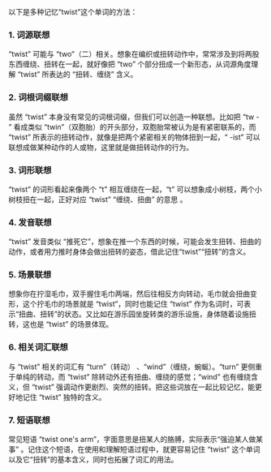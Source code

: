 以下是多种记忆“twist”这个单词的方法：

### 1. 词源联想
“twist” 可能与 “two”（二）相关。想象在编织或扭转动作中，常常涉及到将两股东西缠绕、扭转在一起，就好像把 “two” 个部分扭成一个新形态，从词源角度理解 “twist” 所表达的 “扭转、缠绕” 含义。

### 2. 词根词缀联想
虽然 “twist” 本身没有常见的词根词缀，但我们可以创造一种联想。比如把 “tw - ” 看成类似 “twin”（双胞胎）的开头部分，双胞胎常被认为是有紧密联系的，而 “twist” 所表示的扭转动作，就像是把两个紧密相关的物体扭到一起，“ -ist” 可以联想成做某种动作的人或物，这里就是做扭转动作的行为。

### 3. 词形联想
“twist” 的词形看起来像两个 “t” 相互缠绕在一起，“t” 可以想象成小树枝，两个小树枝扭在一起，正好对应 “twist” “缠绕、扭曲” 的意思 。

### 4. 发音联想
“twist” 发音类似 “推死它”，想象在推一个东西的时候，可能会发生扭转、扭曲的动作，或者用力推时身体会做出扭转的姿态，借此记住“twist”“扭转”的含义。

### 5. 场景联想
想象你在拧湿毛巾，双手握住毛巾两端，然后往相反方向转动，毛巾就会扭曲变形，这个拧毛巾的场景就是 “twist”，同时也能记住 “twist” 作为名词时，可表示“扭曲、扭转”的状态。又比如在游乐园坐旋转类的游乐设施，身体随着设施扭转，这也是 “twist” 的场景体现。

### 6. 相关词汇联想
与 “twist” 相关的词汇有 “turn”（转动） 、“wind”（缠绕，蜿蜒）。“turn” 更侧重于单纯的转动，而 “twist” 除转动外还有扭曲、缠绕的感觉；“wind” 也有缠绕含义，但 “twist” 强调动作更剧烈、突然的扭转。把这些词放在一起比较记忆，能更好地记住 “twist” 独特的含义。

### 7. 短语联想
常见短语 “twist one's arm”，字面意思是扭某人的胳膊，实际表示“强迫某人做某事” 。记住这个短语，在使用和理解短语过程中，就更容易记住 “twist” 这个单词以及它“扭转”的基本含义，同时也拓展了词汇的用法。 
